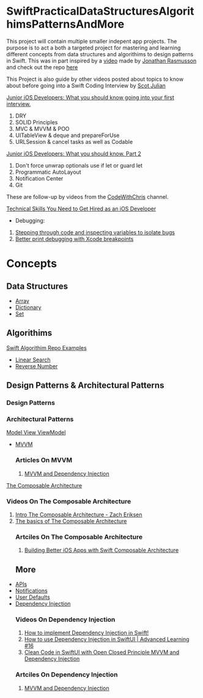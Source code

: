 # SwiftPracticalDataStructuresAlgorithimsPatternsAndMore

This project will contain multiple smaller indepent app projects. The purpose is to act a both a targeted project for mastering and learning different concepts from data structures and algorithims to design patterns in Swift. This was in part inspired by a [video](https://www.youtube.com/watch?v=kTARSJSNGPI) made by [Jonathan Rasmusson](https://github.com/jrasmusson) and check out the repo [here](https://github.com/jrasmusson/ios-starter-kit)

This Project is also guide by other videos posted about topics to know about before going into a Swift Coding Interview by [Scot Julian](https://www.youtube.com/@scottjulian/featured)

[Junior iOS Developers: What you should know going into your first interview.](https://www.youtube.com/watch?v=lWwKGACJSAU)

1. DRY
2. SOLID Principles
3. MVC & MVVM & POO
4. UITableView & deque and prepareForUse
5. URLSession & cancel tasks as well as Codable

[Junior iOS Developers: What you should know. Part 2](https://www.youtube.com/watch?v=sgQn4BJqlpE&t=346s)
1. Don't force unwrap optionals use if let or guard let
2. Programmatic AutoLayout
3. Notification Center
4. Git

These are follow-up by videos from the [CodeWithChris](https://www.youtube.com/@CodeWithChris/featured) channel.

[Technical Skills You Need to Get Hired as an iOS Developer](https://www.youtube.com/watch?v=TT41XRIAIrk)
- Debugging:
1.  [Stepping through code and inspecting variables to isolate bugs](https://developer.apple.com/documentation/xcode/stepping-through-code-and-inspecting-variables-to-isolate-bugs)
2. [Better print debugging with Xcode breakpoints](https://sarunw.com/posts/better-print-debugging-with-xcode-breakpoints/)
# Concepts
## Data Structures
* [Array](src/Concepts/DataStructures/Array/README.md)
* [Dictionary](src/Concepts/DataStructures/Dictionary/README.md)
* [Set](src/Concepts/DataStructures/Set/README.md)
## Algorithims
[Swift Algorithim Repo Examples](https://github.com/kodecocodes/swift-algorithm-club)
* [Linear Search](src/Concepts/Algorithims/LinearSearch/README.md)
* [Reverse Number](src/Concepts/Algorithims/ReverseNumber/README.md)
## Design Patterns & Architectural Patterns

### Design Patterns

### Architectural Patterns
[Model View ViewModel](https://learn.microsoft.com/en-us/dotnet/architecture/maui/mvvm)
* [MVVM](src/Concepts/Architectural%20Patterns/ModelViewViewModel/README.md)
    ### Articles On MVVM
    1.  [MVVM and Dependency Injection](https://swiftpackageindex.com/groue/GRDBQuery/0.7.0/documentation/grdbquery/mvvm)

[The Composable Architecture](https://github.com/pointfreeco/swift-composable-architecture)
### Videos On The Composable Architecture
1. [Intro The Composable Architecture - Zach Eriksen](https://www.youtube.com/watch?v=MmzMHNO9cno)
2. [The basics of The Composable Architecture ](https://www.youtube.com/watch?v=SfFDj6qT-xg&t=219s)
    ### Artciles On The Composable Architecture
    1. [Building Better iOS Apps with Swift Composable Architecture](https://medium.com/macoclock/building-better-ios-apps-with-swift-composable-architecture-754feb27c183)
    ## More
* [APIs](src/Concepts/More/APIs/README.md)
* [Notifications](src/Concepts/More/Notifications/README.md)
* [User Defaults](src/Concepts/More/UserDefaults/README.md)
* [Dependency Injection](src/Concepts/More/Dependency%20Injection/README.md)
    ### Videos On Dependency Injection
    1. [How to implement Dependency Injection in Swift!](https://www.youtube.com/watch?v=sL0_BfnBybk&t=615s)
    2. [How to use Dependency Injection in SwiftUI | Advanced Learning #16](https://www.youtube.com/watch?v=E3x07blYvdE)
    3. [Clean Code in SwiftUI with Open Closed Principle MVVM and Dependency Injection](https://www.youtube.com/watch?v=DdgBwjFIvx0&list=PLHqzsC5DwHLV6U5p2S4nLa_H3S2_1XPRE&index=2)
    ### Artciles On Dependency Injection
    1. [MVVM and Dependency Injection](https://swiftpackageindex.com/groue/GRDBQuery/0.7.0/documentation/grdbquery/mvvm)
